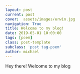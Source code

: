 ```yaml
---
layout: post
current: post
cover:  assets/images/erwin.jpg
navigation: True
title: Welcome to my blog!
date: 2019-05-01 10:00:00
tags: [poem]
class: post-template
subclass: 'post tag-poem'
author: michael
---
```


Hey there! Welcome to my blog